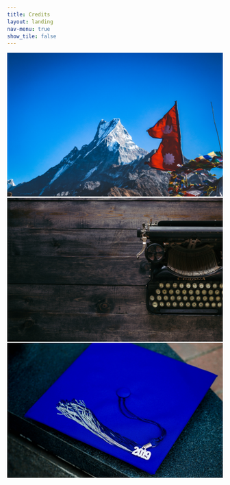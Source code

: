 ```yaml
---
title: Credits
layout: landing
nav-menu: true
show_tile: false
---
```



<!-- Main -->
<div id="main" class="alt">

  <!-- One -->
  <section id="one">
    <div class="inner">
      <div class="row">
        <div class="12u$ 12u$(medium)">
          <div class="box alt">
            <div class="row 50% uniform">
              <div class="4u">
                <span class="image fit">
                  <a href="https://unsplash.com/@samrat_khadka?utm_medium=referral&amp;utm_campaign=photographer-credit&amp;utm_content=creditBadge"
                    target="_blank" rel="noopener noreferrer"
                    title="Download free do whatever you want high-resolution photos from Samrat Khadka">
                    <img src="assets/images/languages.jpg" alt="" />
                  </a>
                </span>
              </div>
              <div class="4u">
                <span class="image fit">
                  <a href="https://unsplash.com/@patrickian4?utm_medium=referral&amp;utm_campaign=photographer-credit&amp;utm_content=creditBadge"
                    target="_blank" rel="noopener noreferrer"
                    title="Download free do whatever you want high-resolution photos from Patrick Fore">
                    <img src="assets/images/blog.jpg" alt="" />
                  </a>
                </span>
              </div>
              <div class="4u$">
                <span class="image fit">
                  <a href="https://unsplash.com/@taiscaptures?utm_medium=referral&amp;utm_campaign=photographer-credit&amp;utm_content=creditBadge"
                    target="_blank" rel="noopener noreferrer"
                    title="Download free do whatever you want high-resolution photos from Tai&#x27;s Captures">
                    <img src="assets/images/education.jpg" alt="" />
                  </a>
                </span>
              </div>
              <!-- Break -->
              <div class="4u">
                <span class="image fit">
                  <a href="https://unsplash.com/@victorfreitas?utm_medium=referral&amp;utm_campaign=photographer-credit&amp;utm_content=creditBadge"
                    target="_blank" rel="noopener noreferrer"
                    title="Download free do whatever you want high-resolution photos from Samrat Khadka">
                    <img src="assets/images/training.jpg" alt="" />
                  </a>
                </span>
              </div>
            </div>
          </div>
        </div>
      </div>
    </div>

  </section>

</div>
